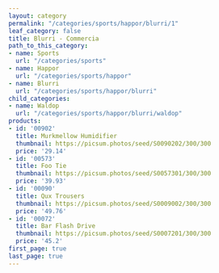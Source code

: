 ```yaml
---
layout: category
permalink: "/categories/sports/happor/blurri/1"
leaf_category: false
title: Blurri - Commercia
path_to_this_category:
- name: Sports
  url: "/categories/sports"
- name: Happor
  url: "/categories/sports/happor"
- name: Blurri
  url: "/categories/sports/happor/blurri"
child_categories:
- name: Waldop
  url: "/categories/sports/happor/blurri/waldop"
products:
- id: '00902'
  title: Murkmellow Humidifier
  thumbnail: https://picsum.photos/seed/S0090202/300/300
  price: '29.14'
- id: '00573'
  title: Foo Tie
  thumbnail: https://picsum.photos/seed/S0057301/300/300
  price: '39.93'
- id: '00090'
  title: Qux Trousers
  thumbnail: https://picsum.photos/seed/S0009002/300/300
  price: '49.76'
- id: '00072'
  title: Bar Flash Drive
  thumbnail: https://picsum.photos/seed/S0007201/300/300
  price: '45.2'
first_page: true
last_page: true
---
```

